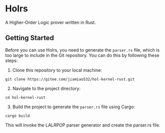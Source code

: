 # Holrs

A Higher-Order Logic prover written in Rust.

## Getting Started

Before you can use Holrs, you need to generate the `parser.rs` file, which is too large to include in the Git repository. You can do this by following these steps:

1. Clone this repository to your local machine:

```shell
git clone https://gitee.com/jiamiao532/hol-kernel-rust.git
```
2. Navigate to the project directory:
```shell
cd hol-kernel-rust
```
3. Build the project to generate the `parser.rs` file using Cargo:
```shell
cargo build
```
This will invoke the LALRPOP parser generator and create the parser.rs file.